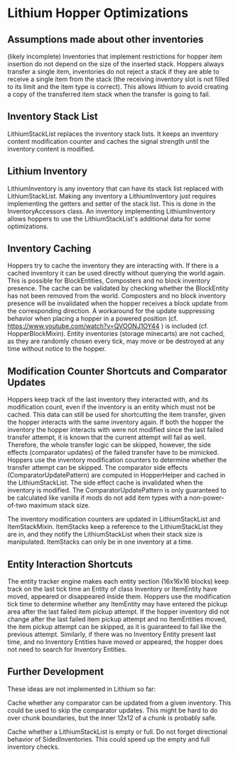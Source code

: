 # Lithium Hopper Optimizations

## Assumptions made about other inventories

(likely incomplete)
Inventories that implement restrictions for hopper item insertion do not depend on the size of the inserted stack.
Hoppers always transfer a single item, inventories do not reject a stack if they are able to receive a single item from
the stack (the receiving inventory slot is not filled to its limit and the item type is correct). This allows lithium to
avoid creating a copy of the transferred item stack when the transfer is going to fail.

## Inventory Stack List

LithiumStackList replaces the inventory stack lists. It keeps an inventory content modification counter and caches the
signal strength until the inventory content is modified.

## Lithium Inventory

LithiumInventory is any inventory that can have its stack list replaced with LithiumStackList. Making any inventory a
LithiumInventory just requires implementing the getters and setter of the stack list. This is done in the
InventoryAccessors class. An inventory implementing LithiumInventory allows hoppers to use the LithiumStackList's
additional data for some optimizations.

## Inventory Caching

Hoppers try to cache the inventory they are interacting with. If there is a cached inventory it can be used directly
without querying the world again. This is possible for BlockEntities, Composters and no block inventory presence. The
cache can be validated by checking whether the BlockEntity has not been removed from the world. Composters and no block
inventory presence will be invalidated when the hopper receives a block update from the corresponding direction. A
workaround for the update suppressing behavior when placing a hopper in a powered position
(cf. https://www.youtube.com/watch?v=QVOONJ1OY44 ) is included (cf. HopperBlockMixin). Entity inventories (storage
minecarts) are not cached, as they are randomly chosen every tick, may move or be destroyed at any time without notice
to the hopper.

## Modification Counter Shortcuts and Comparator Updates

Hoppers keep track of the last inventory they interacted with, and its modification count, even if the inventory is an
entity which must not be cached. This data can still be used for shortcutting the item transfer, given the hopper
interacts with the same inventory again. If both the hopper the inventory the hopper interacts with were not modified
since the last failed transfer attempt, it is known that the current attempt will fail as well. Therefore, the whole
transfer logic can be skipped, however, the side effects (comparator updates) of the failed transfer have to be
mimicked. Hoppers use the inventory modification counters to determine whether the transfer attempt can be skipped. The
comparator side effects (ComparatorUpdatePattern) are computed in HopperHelper and cached in the LithiumStackList. The
side effect cache is invalidated when the inventory is modified. The ComparatorUpdatePattern is only guaranteed to be
calculated like vanilla if mods do not add item types with a non-power-of-two maximum stack size.

The inventory modification counters are updated in LithiumStackList and ItemStackMixin. ItemStacks keep a reference to
the LithiumStackList they are in, and they notify the LithiumStackList when their stack size is manipulated. ItemStacks
can only be in one inventory at a time.

## Entity Interaction Shortcuts

The entity tracker engine makes each entity section (16x16x16 blocks) keep track on the last tick time an Entity of
class Inventory or ItemEntity have moved, appeared or disappeared inside them. Hoppers use the modification tick time to
determine whether any ItemEntity may have entered the pickup area after the last failed item pickup attempt. If the
hopper inventory did not change after the last failed item pickup attempt and no ItemEntities moved, the item pickup
attempt can be skipped, as it is guaranteed to fail like the previous attempt. Similarly, if there was no Inventory
Entity present last time, and no Inventory Entities have moved or appeared, the hopper does not need to search for
Inventory Entities.

## Further Development

These ideas are not implemented in Lithium so far:

Cache whether any comparator can be updated from a given inventory. This could be used to skip the comparator updates.
This might be hard to do over chunk boundaries, but the inner 12x12 of a chunk is probably safe.

Cache whether a LithiumStackList is empty or full. Do not forget directional behavior of SidedInventories. This could
speed up the empty and full inventory checks.
